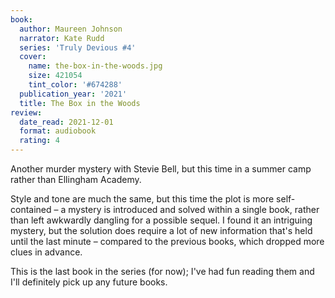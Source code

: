 ```yaml
---
book:
  author: Maureen Johnson
  narrator: Kate Rudd
  series: 'Truly Devious #4'
  cover:
    name: the-box-in-the-woods.jpg
    size: 421054
    tint_color: '#674288'
  publication_year: '2021'
  title: The Box in the Woods
review:
  date_read: 2021-12-01
  format: audiobook
  rating: 4
---
```


Another murder mystery with Stevie Bell, but this time in a summer camp rather than Ellingham Academy.

Style and tone are much the same, but this time the plot is more self-contained – a mystery is introduced and solved within a single book, rather than left awkwardly dangling for a possible sequel.
I found it an intriguing mystery, but the solution does require a lot of new information that's held until the last minute – compared to the previous books, which dropped more clues in advance.

This is the last book in the series (for now); I've had fun reading them and I'll definitely pick up any future books.
